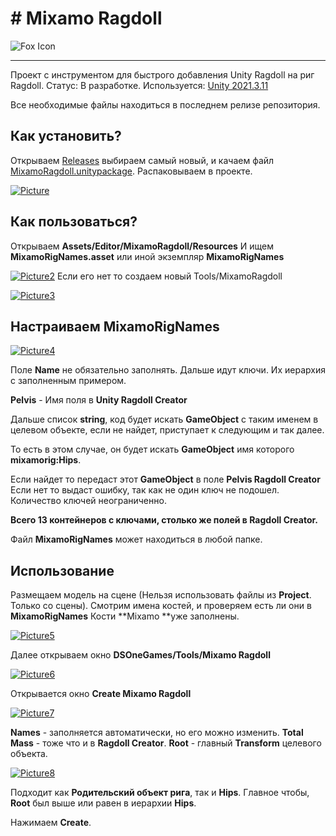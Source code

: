 ﻿


# # Mixamo Ragdoll
![Fox Icon](https://i.ibb.co/br7SPBG/q3866-Ct-SP28.jpg)
______________________
Проект с инструментом для быстрого добавления Unity Ragdoll на риг Ragdoll.
Статус: В разработке.
Используется: [Unity 2021.3.11](https://unity3d.com/unity/whats-new/2021.3.11)

Все необходимые файлы находиться в последнем релизе репозитория.

## Как установить?

Открываем  [Releases](https://github.com/IRecsRu/Mixamo-Ragdoll/releases)  выбираем самый новый, и качаем файл [MixamoRagdoll.unitypackage](https://github.com/IRecs/Fox-Audio/releases/download/TestReleases/FoxAudioManager.unitypackage). Распаковываем в проекте.

<a href="https://imgbb.com/"><img src="https://i.ibb.co/2c9J5yG/Picture.png" alt="Picture" border="0"></a>

## Как пользоваться?

Открываем **Assets/Editor/MixamoRagdoll/Resources**
И ищем **MixamoRigNames.asset** или иной экземпляр **MixamoRigNames**

<a href="https://imgbb.com/"><img src="https://i.ibb.co/2ZDJZpg/Picture2.png" alt="Picture2" border="0"></a>
Если его нет то создаем новый Tools/MixamoRagdoll

<a href="https://ibb.co/c6zkFdv"><img src="https://i.ibb.co/Cbxm7Ft/Picture3.png" alt="Picture3" border="0"></a>

## Настраиваем MixamoRigNames

<a href="https://imgbb.com/"><img src="https://i.ibb.co/JscWHpk/Picture4.png" alt="Picture4" border="0"></a>

Поле **Name** не обязательно заполнять.
Дальше идут ключи.
Их иерархия c заполненным примером.

**Pelvis** - Имя поля в **Unity Ragdoll Creator**

Дальше список **string**, код будет искать **GameObject** с таким именем в целевом объекте, если не найдет, приступает к следующим и так далее.

То есть в этом случае, он будет искать **GameObject** имя которого **mixamorig:Hips**.

Если найдет то передаст этот **GameObject** в поле **Pelvis Ragdoll Creator**
Если нет то выдаст ошибку, так как не один ключ не подошел.
Количество ключей неограниченно.

**Всего 13 контейнеров с ключами, столько же полей в Ragdoll Creator.**

Файл **MixamoRigNames** может находиться в любой папке.

## Использование

Размещаем модель на сцене
(Нельзя использовать файлы из **Project**. Только со сцены).
Смотрим имена костей, и проверяем есть ли они в **MixamoRigNames**
Кости **Mixamo **уже заполнены.

<a href="https://imgbb.com/"><img src="https://i.ibb.co/rQhft8m/Picture5.png" alt="Picture5" border="0"></a>

Далее открываем окно **DSOneGames/Tools/Mixamo Ragdoll**

<a href="https://imgbb.com/"><img src="https://i.ibb.co/gPWzDZV/Picture6.png" alt="Picture6" border="0"></a>

Открывается окно **Create Mixamo Ragdoll**

<a href="https://imgbb.com/"><img src="https://i.ibb.co/WG1G4dh/Picture7.png" alt="Picture7" border="0"></a>

**Names** - заполняется автоматически, но его можно изменить.
**Total Mass** - тоже что и в **Ragdoll Creator**.
**Root** - главный **Transform** целевого объекта.

<a href="https://imgbb.com/"><img src="https://i.ibb.co/Rpr3dGg/Picture8.png" alt="Picture8" border="0"></a>

Подходит как **Родительский объект рига**, так и **Hips**.
Главное чтобы, **Root** был выше или равен в иерархии **Hips**.

Нажимаем **Create**.
